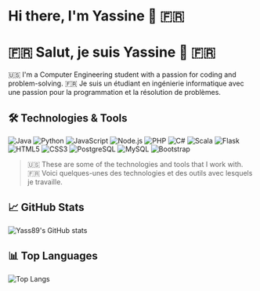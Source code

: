 # Hi there, I'm Yassine 👋 🇫🇷
# 🇫🇷 Salut, je suis Yassine 👋 🇫🇷

🇺🇸 I'm a Computer Engineering student with a passion for coding and problem-solving.
🇫🇷 Je suis un étudiant en ingénierie informatique avec une passion pour la programmation et la résolution de problèmes.
## 🛠️ Technologies & Tools

![Java](https://img.shields.io/badge/-Java-red?style=flat-square&logo=Java)
![Python](https://img.shields.io/badge/-Python-yellow?style=flat-square&logo=Python)
![JavaScript](https://img.shields.io/badge/-JavaScript-blue?style=flat-square&logo=JavaScript)
![Node.js](https://img.shields.io/badge/-Node.js-black?style=flat-square&logo=Node.js)
![PHP](https://img.shields.io/badge/-PHP-777BB4?style=flat-square&logo=PHP&logoColor=white)
![C#](https://img.shields.io/badge/-C%23-239120?style=flat-square&logo=C-Sharp&logoColor=white)
![Scala](https://img.shields.io/badge/-Scala-DC322F?style=flat-square&logo=Scala&logoColor=white)
![Flask](https://img.shields.io/badge/-Flask-000000?style=flat-square&logo=Flask&logoColor=white)
![HTML5](https://img.shields.io/badge/-HTML5-E34F26?style=flat-square&logo=HTML5&logoColor=white)
![CSS3](https://img.shields.io/badge/-CSS3-1572B6?style=flat-square&logo=CSS3&logoColor=white)
![PostgreSQL](https://img.shields.io/badge/-PostgreSQL-336791?style=flat-square&logo=PostgreSQL&logoColor=white)
![MySQL](https://img.shields.io/badge/-MySQL-4479A1?style=flat-square&logo=MySQL&logoColor=white)
![Bootstrap](https://img.shields.io/badge/-Bootstrap-7952B3?style=flat-square&logo=Bootstrap&logoColor=white)

> 🇺🇸 These are some of the technologies and tools that I work with.
> 🇫🇷 Voici quelques-unes des technologies et des outils avec lesquels je travaille.
## 📈 GitHub Stats

![Yass89's GitHub stats](https://github-readme-stats.vercel.app/api?username=Yass89&show_icons=true&count_private=true&theme=radical)

## 📊 Top Languages

![Top Langs](https://github-readme-stats.vercel.app/api/top-langs/?username=Yass89&layout=compact&count_private=true&theme=radical)




